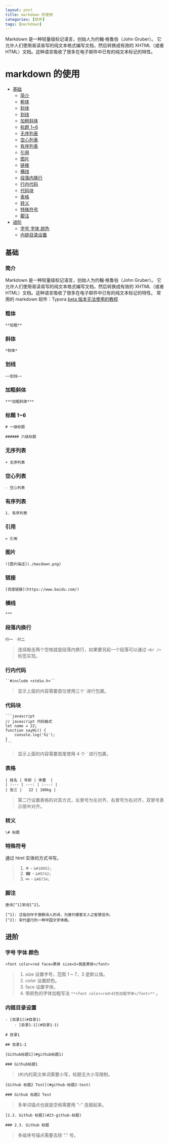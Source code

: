 ```yaml
---
layout: post
title: markdown 的使用
categories: [软件]
tags: [markdown]
---
```


Markdown 是一种轻量级标记语言，创始人为约翰·格鲁伯（John Gruber）。 它允许人们使用易读易写的纯文本格式编写文档，然后转换成有效的 XHTML（或者HTML）文档。这种语言吸收了很多在电子邮件中已有的纯文本标记的特性。

# markdown 的使用

+ [基础](#基础)
    + [简介](#简介)
    + [粗体](#粗体)
    + [斜体](#斜体)
    + [划线](#划线)
    + [加粗斜体](#加粗斜体)
    + [标题 1~6](#标题-16)
    + [无序列表](#无序列表)
    + [空心列表](#空心列表)
    + [有序列表](#有序列表)
    + [引用](#引用)
    + [图片](#图片)
    + [链接](#链接)
    + [横线](#横线)
    + [段落内换行](#段落内换行)
    + [行内代码](#行内代码)
    + [代码块](#代码块)
    + [表格](#表格)
    + [转义](#转义)
    + [特殊符号](#特殊符号)
    + [脚注](#脚注)
+ [进阶](#进阶)
    + [字号 字体 颜色](#字号-字体-颜色)
    + [内链目录设置](#内链目录设置)


## 基础
### 简介
Markdown 是一种轻量级标记语言，创始人为约翰·格鲁伯（John Gruber）。 它允许人们使用易读易写的纯文本格式编写文档，然后转换成有效的 XHTML（或者HTML）文档。这种语言吸收了很多在电子邮件中已有的纯文本标记的特性。
常用的 markdown 软件：Typora [beta 版本无法使用的教程](https://blog.csdn.net/no_say_you_know/article/details/125806545?spm=1001.2014.3001.5502)




### 粗体
```
**加粗**
```




### 斜体
```
*斜体*
```




### 划线
```
~~划线~~
```




### 加粗斜体
```
***加粗斜体***
```




### 标题 1~6
```
# 一级标题

###### 六级标题
```




### 无序列表
```
+ 无序列表
```




### 空心列表
```
- 空心列表
```




### 有序列表
```
1. 有序列表
```




### 引用
```
> 引用
```




### 图片
```
![图片描述](./macdown.png)
```




### 链接
```
[百度链接](https://www.baidu.com/)
```




### 横线
```
***
```




### 段落内换行
```
行一  行二
```
> 连续敲击两个空格就是段落内换行，如果要另起一个段落可以通过 ``<br />`` 标签实现。




### 行内代码
```
``#include <stdio.h>``
```
> 显示上面的内容需要首位使用三个``
`
``进行包裹。




### 代码块
````
```javascript
// javascript 代码格式
let name = 22;
function sayHi() {
    console.log('hi');
}
```
````
> 显示上面的内容需要首尾使用 4 个 ``
`
``进行包裹。




### 表格
```
| 姓名 | 年龄 | 体重  |
| :--- | ---: | :---: |
| 张三 |   22 | 100kg |
```
> 第二行设置表格的对其方式，左冒号为左对齐、右冒号为右对齐，双冒号表示居中对齐。




### 转义
```
\# 标题
```




### 特殊符号
通过 html 实体的方式书写。

> 1. &#10052; - ``&#10052;``
> 2. &#9742; - ``&#9742;``
> 3. &#8734; - ``&#8734;``




### 脚注
```
唐诗[^1]宋词[^2]。

[^1]: 泛指创作于唐朝诗人的诗，为唐代儒客文人之智慧佳作。
[^2]: 宋代盛行的一种中国文学体裁。
```




## 进阶
### 字号 字体 颜色
```
<font color=red face=黑体 size=5>我是黑体</font>
```

> 1. size 设置字号，范围 1 ~ 7，3 是默认值。
> 2. color 设置颜色。
> 3. face 设置字体。
> 4. 带颜色的字体加粗写法 ``**<font color=red>红色加粗字体</font>**`` 。




### 内链目录设置
```
- [目录1](#目录1)
    - [目录1-1](#目录1-1)

# 目录1

## 目录1-1
```

```
[Github标题1](#github标题1)

### Github标题1
```
> (#)内的英文单词需要小写，标题无大小写限制。

```
[Github 标题2 Test](#github-标题2-test)

### Github 标题2 Test
```
> 多单词锚点也就是空格需要用 "-" 连接起来。

 ```
[2.3. Github 标题](#23-github-标题)

### 2.3. Github 标题
```
> 多级序号锚点需要去除 "." 号。